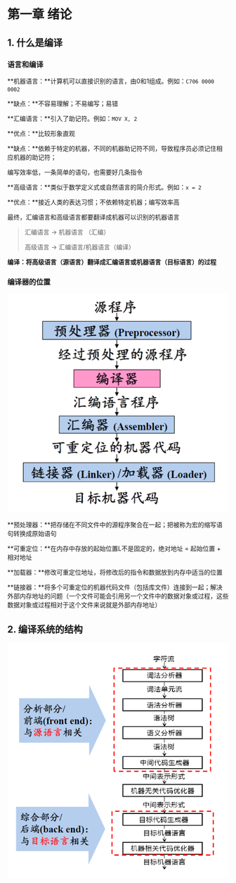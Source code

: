 # 第一章 绪论

## 1. 什么是编译

### 语言和编译

**机器语言：**计算机可以直接识别的语言，由0和1组成。例如：`C706 0000 0002`

**缺点：**不容易理解；不易编写；易错



**汇编语言：**引入了助记符。例如：`MOV X, 2`

**优点：**比较形象直观

**缺点：**依赖于特定的机器，不同的机器助记符不同，导致程序员必须记住相应机器的助记符；

 编写效率低，一条简单的语句，也需要好几条指令



**高级语言：**类似于数学定义式或自然语言的简介形式。例如：`x = 2`

**优点：**接近人类的表达习惯；不依赖特定机器；编写效率高



最终，汇编语言和高级语言都要翻译成机器可以识别的机器语言

> 汇编语言 -&gt; 机器语言 （汇编）
>
> 高级语言 -&gt; 汇编语言/机器语言（编译）

**编译：将高级语言（源语言）翻译成汇编语言或机器语言（目标语言）的过程**



### 编译器的位置

![&#x7F16;&#x8BD1;&#x5668;&#x7684;&#x4F4D;&#x7F6E;](.gitbook/assets/image%20%281%29.png)

**预处理器：**把存储在不同文件中的源程序聚合在一起；把被称为宏的缩写语句转换成原始语句

**可重定位：**在内存中存放的起始位置L不是固定的，绝对地址 = 起始位置 + 相对地址

**加载器：**修改可重定位地址，将修改后的指令和数据放到内存中适当的位置

**链接器：**将多个可重定位的机器代码文件（包括库文件）连接到一起；解决外部内存地址的问题（一个文件可能会引用另一个文件中的数据对象或过程，这些数据对象或过程相对于这个文件来说就是外部内存地址）

## 2. 编译系统的结构

![&#x7F16;&#x8BD1;&#x7CFB;&#x7EDF;&#x7684;&#x7ED3;&#x6784;](.gitbook/assets/image%20%282%29.png)

